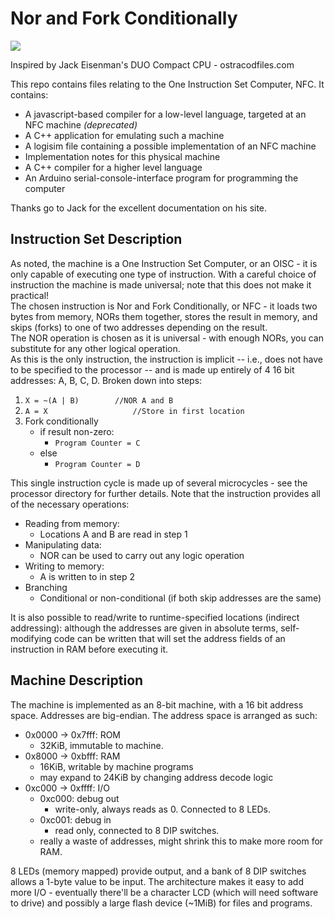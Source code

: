Nor and Fork Conditionally
==========================
<img src="http://i.imgur.com/VmuX0j7.jpg">

Inspired by Jack Eisenman's DUO Compact CPU - ostracodfiles.com

This repo contains files relating to the One Instruction Set Computer, NFC. It contains:

- A javascript-based compiler for a low-level language, targeted at an NFC machine _(deprecated)_
- A C++ application for emulating such a machine
- A logisim file containing a possible implementation of an NFC machine
- Implementation notes for this physical machine
- A C++ compiler for a higher level language
- An Arduino serial-console-interface program for programming the computer

Thanks go to Jack for the excellent documentation on his site.

Instruction Set Description
---------------------------

As noted, the machine is a One Instruction Set Computer, or an OISC - it is only capable of executing one type of instruction. With a careful choice of instruction the machine is made universal; note that this does not make it practical!  
The chosen instruction is Nor and Fork Conditionally, or NFC - it loads two bytes from memory, NORs them together, stores the result in memory, and skips (forks) to one of two addresses depending on the result.  
The NOR operation is chosen as it is universal - with enough NORs, you can substitute for any other logical operation.  
As this is the only instruction, the instruction is implicit -- i.e., does not have to be specified to the processor -- and is made up entirely of 4 16 bit addresses: A, B, C, D. Broken down into steps:

1. `X = ~(A | B)		//NOR A and B`
2. `A = X                 	//Store in first location`
3. Fork conditionally
    - if result non-zero:
        - `Program Counter = C`
    - else
        - `Program Counter = D`

This single instruction cycle is made up of several microcycles - see the processor directory for further details.
Note that the instruction provides all of the necessary operations:

- Reading from memory:
   - Locations A and B are read in step 1
- Manipulating data:
    - NOR can be used to carry out any logic operation
- Writing to memory:
    - A is written to in step 2
- Branching
    - Conditional or non-conditional (if both skip addresses are the same)

It is also possible to read/write to runtime-specified locations (indirect addressing): although the addresses are given in absolute terms, self-modifying code can be written that will set the address fields of an instruction in RAM before executing it.

Machine Description
-------------------

The machine is implemented as an 8-bit machine, with a 16 bit address space. Addresses are big-endian. The address space is arranged as such:

- 0x0000 -> 0x7fff: ROM
	- 32KiB, immutable to machine.
- 0x8000 -> 0xbfff: RAM
	- 16KiB, writable by machine programs
	- may expand to 24KiB by changing address decode logic
- 0xc000 -> 0xffff: I/O
	- 0xc000: debug out
		- write-only, always reads as 0. Connected to 8 LEDs.
	- 0xc001: debug in
		- read only, connected to 8 DIP switches.
	- really a waste of addresses, might shrink this to make more room for RAM.

8 LEDs (memory mapped) provide output, and a bank of 8 DIP switches allows a 1-byte value to be input.
The architecture makes it easy to add more I/O - eventually there'll be a character LCD (which will need software to drive) and possibly a large flash device (~1MiB) for files and programs.
